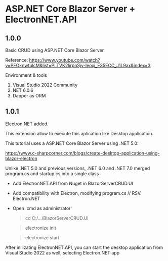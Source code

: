 # ASP.NET Core Blazor Server + ElectronNET.API

## 1.0.0

Basic CRUD using ASP.NET Core Blazor Server

Reference: https://www.youtube.com/watch?v=PFOknwtulcM&list=PLTVK2lirpnSjv-Ieoxj_F35ECC_J1L9ax&index=3

Environment & tools
1. Visual Studio 2022 Community
2. NET 6.0.6
3. Dapper as ORM

## 1.0.1
Electron.NET added.

This extension allow to execute this aplication like Desktop application.

This tutorial uses a ASP.NET Core Blazor Server using .NET 5.0:

https://www.c-sharpcorner.com/blogs/create-desktop-application-using-blazor-electron

Unlike .NET 5.0 and previous versions, .NET 6.0 and .NET 7.0 merged program.cs and startup.cs into a single class

- Add ElectronNET.API from Nuget in BlazorServerCRUD.UI
- Add compatibility with Electron, modifying program.cs // RSV. Electron.NET
- Open 'cmd as administrator' 

   > cd C:/.../BlazorServerCRUD.UI
   
   > electronize init
   
   > electronize start

After inilizating ElectronNET.API, you can start the desktop application from Visual Studio 2022 as well, selecting Electron.NET app

